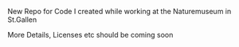 New Repo for Code I created while working at the Naturemuseum in St.Gallen

More Details, Licenses etc should be coming soon
